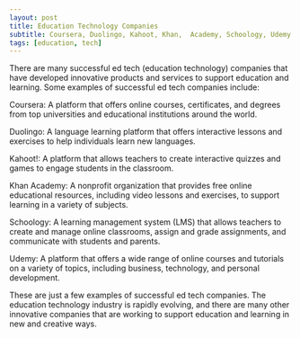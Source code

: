 ```yaml
---
layout: post
title: Education Technology Companies
subtitle: Coursera, Duolingo, Kahoot, Khan,  Academy, Schoology, Udemy
tags: [education, tech]
---
```


There are many successful ed tech (education technology) companies that have developed innovative products and services to support education and learning. Some examples of successful ed tech companies include:

Coursera: A platform that offers online courses, certificates, and degrees from top universities and educational institutions around the world.

Duolingo: A language learning platform that offers interactive lessons and exercises to help individuals learn new languages.

Kahoot!: A platform that allows teachers to create interactive quizzes and games to engage students in the classroom.

Khan Academy: A nonprofit organization that provides free online educational resources, including video lessons and exercises, to support learning in a variety of subjects.

Schoology: A learning management system (LMS) that allows teachers to create and manage online classrooms, assign and grade assignments, and communicate with students and parents.

Udemy: A platform that offers a wide range of online courses and tutorials on a variety of topics, including business, technology, and personal development.

These are just a few examples of successful ed tech companies. The education technology industry is rapidly evolving, and there are many other innovative companies that are working to support education and learning in new and creative ways.